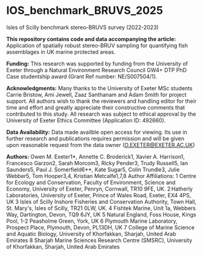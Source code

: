 # IOS_benchmark_BRUVS_2025
Isles of Scilly benchmark stereo-BRUVS survey (2022-2023)

**This repository contains code and data accompanying the article:**
Application of spatially robust stereo-BRUV sampling for quantifying fish assemblages in UK marine protected areas.

**Funding:**
This research was supported by funding from the University of Exeter through a Natural Environment Research Council GW4+ DTP PhD Case studentship award (Grant Ref number: NE/S007504/1). 

**Acknowledgments:**
Many thanks to the University of Exeter MSc students Carrie Bristow, Ami Jewell, Zaaz Santhanam and Adam Smith for project support. All authors wish to thank the reviewers and handling editor for their time and effort and greatly appreciate their constructive comments that contributed to this study. All research was subject to ethical approval by the University of Exeter Ethics Committee (Application ID: 492660). 

**Data Availability:**
Data made availble open access for viewing. Its use in further research and publications requires permission and will be given upon reasonable request from the data owner (O.EXETER@EXETER.AC.UK)

**Authors:**
Owen M. Exeter1*, Annette C. Broderick1, Xavier A. Harrison1, Francesco Garzon2, Sarah Morcom3, Ricky Pender3, Trudy Russell5, Ian Saunders5, Paul J. Somerfield6**, Kate Sugar5, Colin Trundle3, Julie Webber5, Tom Hooper3,4, Kristian Metcalfe1,7,8 
Author Affiliations:
1 Centre for Ecology and Conservation, Faculty of Environment, Science and Economy, University of Exeter, Penryn, Cornwall, TR10 9FE, UK.
2 Hatherly Laboratories, University of Exeter, Prince of Wales Road, Exeter, EX4 4PS, UK
3 Isles of Scilly Inshore Fisheries and Conservation Authority, Town Hall, St. Mary's, Isles of Scilly, TR21 0LW, UK.
4 Fishtek Marine, Unit 1a, Webbers Way, Dartington, Devon, TQ9 6JY, UK
5 Natural England, Foss House, Kings Pool, 1-2 Peasholme Green, York, UK 
6 Plymouth Marine Laboratory, Prospect Place, Plymouth, Devon, PL13DH, UK
7 College of Marine Science and Aquatic Biology, University of Khorfakkan, Sharjah, United Arab Emirates
8 Sharjah Marine Sciences Research Centre (SMSRC), University of Khorfakkan, Sharjah, United Arab Emirates
